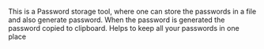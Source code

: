 This is a Password storage tool, where one can store the passwords in a file and also generate password.
When the password is generated the password copied to clipboard.
Helps to keep all your passwords in one place
